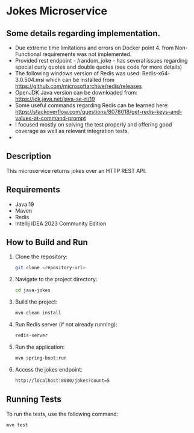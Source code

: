 # Jokes Microservice

## Some details regarding implementation.
- Due extreme time limitations and errors on Docker point 4. from Non-Functional requirements was not implemented.
- Provided rest endpoint - /random_joke - has several issues regarding special curly quotes and double quotes (see code for more details)
- The following windows version of Redis was used: Redis-x64-3.0.504.msi which can be installed from https://github.com/microsoftarchive/redis/releases
- OpenJDK Java version can be downloaded from: https://jdk.java.net/java-se-ri/19
- Some useful commands regarding Redis can be learned here: https://stackoverflow.com/questions/8078018/get-redis-keys-and-values-at-command-prompt
- I focused mostly on solving the test properly and offering good coverage as well as relevant integration tests.
- 

## Description
This microservice returns jokes over an HTTP REST API.

## Requirements
- Java 19
- Maven
- Redis
- Intellij IDEA 2023 Community Edition

## How to Build and Run

1. Clone the repository:
    ```sh
    git clone <repository-url>
    ```

2. Navigate to the project directory:
    ```sh
    cd java-jokes
    ```

3. Build the project:
    ```sh
    mvn clean install
    ```

4. Run Redis server (if not already running):
    ```sh
    redis-server
    ```

5. Run the application:
    ```sh
    mvn spring-boot:run
    ```

6. Access the jokes endpoint:
    ```sh
    http://localhost:8080/jokes?count=5
    ```

## Running Tests
To run the tests, use the following command:
```sh
mvn test